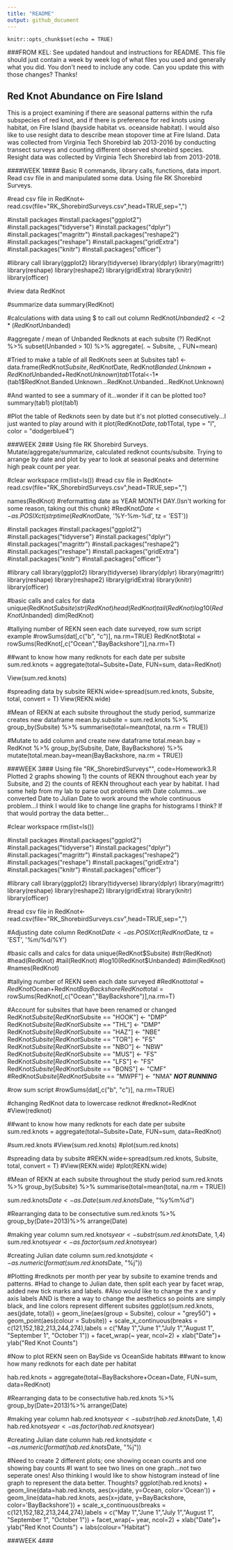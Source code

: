 ```yaml
---
title: "README"
output: github_document
---
```


```{r setup, include=FALSE}
knitr::opts_chunk$set(echo = TRUE)
```

###FROM KEL: See updated handout and instructions for README. This file should just contain a week by week log of what files you used and generally what you did. You don't need to include any code. Can you update this with those changes? Thanks!

## Red Knot Abundance on Fire Island

This is a project examining if there are seasonal patterns within the rufa subspecies of red knot, and if there is preference for red knots using habitat, on Fire Island (bayside habitat vs. oceanside habitat). I would also like to use resight data to describe mean stopover time at Fire Island. Data was collected from Virginia Tech Shorebird lab 2013-2016 by conducting transect surveys and counting different observed shorebird species. Resight data was collected by Virginia Tech Shorebird lab from 2013-2018.

####WEEK 1####
Basic R commands, library calls, functions, data import. Read csv file in and manipulated some data.
Using file RK Shorebird Surveys. 

#read csv file in
RedKnot<-read.csv(file="RK_ShorebirdSurveys.csv",head=TRUE,sep=",")

#install packages 
#install.packages("ggplot2")
#install.packages("tidyverse")
#install.packages("dplyr")
#install.packages("magrittr")
#install.packages("reshape2")
#install.packages("reshape")
#install.packages("gridExtra")
#install.packages("knitr")
#install.packages("officer")

#library call
library(ggplot2)
library(tidyverse)
library(dplyr)
library(magrittr)
library(reshape)
library(reshape2)
library(gridExtra)
library(knitr)
library(officer)

#view data
RedKnot

#summarize data
summary(RedKnot)

#calculations with data using $ to call out column
RedKnot$Unbanded2<-2*(RedKnot$Unbanded)
                 
#aggregate / mean of Unbanded Redknots at each subsite (?) 
RedKnot %>%
  subset(Unbanded > 10) %>%
  aggregate(. ~ Subsite, ., FUN=mean)

#Tried to make a table of all RedKnots seen at Subsites
tab1 <- data.frame(RedKnot$Subsite,RedKnot$Date, RedKnot$Banded.Unknown+RedKnot$Unbanded+RedKnot$Unknown)
tab1$Total<-1*(tab1$RedKnot.Banded.Unknown...RedKnot.Unbanded...RedKnot.Unknown)                   

#And wanted to see a summary of it...wonder if it can be plotted too?
summary(tab1)
plot(tab1)

#Plot the table of Redknots seen by date but it's not plotted consecutively...I just wanted to play around with it
plot(RedKnot$Date, tab1$Total, type = "l", color = "dodgerblue4")

###WEEK 2###
Using file RK Shorebird Surveys. 
Mutate/aggregate/summarize, calculated redknot counts/subsite. Trying to arrange by date and plot by year to look at seasonal peaks and determine high peak count per year.


#clear workspace
rm(list=ls())
#read csv file in
RedKnot<-read.csv(file="RK_ShorebirdSurveys.csv",head=TRUE,sep=",")

names(RedKnot)
#reformatting date as YEAR MONTH DAY.(Isn't working for some reason, taking out this chunk)
#RedKnot$Date <- as.POSIXct(strptime(RedKnot$Date, '%Y-%m-%d', tz = 'EST'))

#install packages 
#install.packages("ggplot2")
#install.packages("tidyverse")
#install.packages("dplyr")
#install.packages("magrittr")
#install.packages("reshape2")
#install.packages("reshape")
#install.packages("gridExtra")
#install.packages("knitr")
#install.packages("officer")

#library call
library(ggplot2)
library(tidyverse)
library(dplyr)
library(magrittr)
library(reshape)
library(reshape2)
library(gridExtra)
library(knitr)
library(officer)

#basic calls and calcs for data
unique(RedKnot$Subsite)
str(RedKnot)
head(RedKnot)
tail(RedKnot)
log10(RedKnot$Unbanded)
dim(RedKnot)

#tallying number of REKN seen each date surveyed, row sum script example
#rowSums(dat[,c("b", "c")], na.rm=TRUE)
RedKnot$total = rowSums(RedKnot[,c("Ocean","BayBackshore")],na.rm=T)

##want to know how many redknots for each date per subsite
sum.red.knots = aggregate(total~Subsite+Date, FUN=sum, data=RedKnot)

View(sum.red.knots)

#spreading data by subsite
REKN.wide<-spread(sum.red.knots, Subsite, total, convert = T)
View(REKN.wide)

#Mean of REKN at each subsite throughout the study period, summarize creates new dataframe
  mean.by.subsite = sum.red.knots %>%
  group_by(Subsite) %>%
    summarise(total=mean(total, na.rm = TRUE))
  
#Mutate to add column and create new dataframe
  total.mean.bay = RedKnot %>%
    group_by(Subsite, Date, BayBackshore) %>%
    mutate(total.mean.bay=mean(BayBackshore, na.rm = TRUE))

###WEEK 3###
Using file "RK_ShorebirdSurveys"", code=Homework3.R
Plotted 2 graphs showing 1) the counts of REKN throughout each year by Subsite, and 2) the counts of REKN throughout each year by habitat.
I had some help from my lab to parse out problems with Date columns...we converted Date to Julian Date to work around the whole continuous problem...I think I would like to change line graphs for histograms I think? If that would portray the data better...

#clear workspace
rm(list=ls())

#install packages 
#install.packages("ggplot2")
#install.packages("tidyverse")
#install.packages("dplyr")
#install.packages("magrittr")
#install.packages("reshape2")
#install.packages("reshape")
#install.packages("gridExtra")
#install.packages("knitr")
#install.packages("officer")

#library call
library(ggplot2)
library(tidyverse)
library(dplyr)
library(magrittr)
library(reshape)
library(reshape2)
library(gridExtra)
library(knitr)
library(officer)

#read csv file in
RedKnot<-read.csv(file="RK_ShorebirdSurveys.csv",head=TRUE,sep=",")

#Adjusting date column
RedKnot$Date <- as.POSIXct(RedKnot$Date, tz = 'EST', '%m/%d/%Y')

#basic calls and calcs for data
unique(RedKnot$Subsite)
#str(RedKnot)
#head(RedKnot)
#tail(RedKnot)
#log10(RedKnot$Unbanded)
#dim(RedKnot)
#names(RedKnot)

#tallying number of REKN seen each date surveyed
#RedKnot$total = RedKnot$Ocean+RedKnot$BayBackshore
RedKnot$total = rowSums(RedKnot[,c("Ocean","BayBackshore")],na.rm=T)

#Account for subsites that have been renamed or changed
RedKnot$Subsite[RedKnot$Subsite == "HOOK"] <- "DMP"
RedKnot$Subsite[RedKnot$Subsite == "THL"] <- "DMP"
RedKnot$Subsite[RedKnot$Subsite == "HAZ"] <- "NBE"
RedKnot$Subsite[RedKnot$Subsite == "TOR"] <- "FS"
RedKnot$Subsite[RedKnot$Subsite == "NBO"] <- "NBW"
RedKnot$Subsite[RedKnot$Subsite == "MUS"] <- "FS"
RedKnot$Subsite[RedKnot$Subsite == "LFS"] <- "FS"
RedKnot$Subsite[RedKnot$Subsite == "BONS"] <- "CMF"
#RedKnot$Subsite[RedKnot$Subsite == "MWPF"] <- "NMA" ***NOT RUNNING***

#row sum script
#rowSums(dat[,c("b", "c")], na.rm=TRUE)

#changing RedKnot data to lowercase redknot
#redknot=RedKnot
#View(redknot)

##want to know how many redknots for each date per subsite
sum.red.knots = aggregate(total~Subsite+Date, FUN=sum, data=RedKnot)

#sum.red.knots
#View(sum.red.knots)
#plot(sum.red.knots)

#spreading data by subsite
#REKN.wide<-spread(sum.red.knots, Subsite, total, convert = T)
#View(REKN.wide)
#plot(REKN.wide)

#Mean of REKN at each subsite throughout the study period 
sum.red.knots %>%
  group_by(Subsite) %>%
  summarise(total=mean(total, na.rm = TRUE))

sum.red.knots$Date <- as.Date(sum.red.knots$Date, "%y%m%d")

#Rearranging data to be consectutive
sum.red.knots %>%
  group_by(Date=2013)%>%
arrange(Date)

#making year column
sum.red.knots$year <- substr(sum.red.knots$Date, 1,4)
sum.red.knots$year <- as.factor(sum.red.knots$year)

#creating Julian date column
sum.red.knots$jdate <- as.numeric(format(sum.red.knots$Date, "%j"))

#Plotting #redknots per month per year by subsite to examine trends and patterns. 
#Had to change to Julian date, then split each year by facet wrap, added new tick marks and labels.
#Also would like to change the x and y axis labels AND is there a way to change the aesthetics so points are simply black, and line colors represent different subsites
  ggplot(sum.red.knots, aes(jdate, total)) + 
  geom_line(aes(group = Subsite), colour = "grey50") + 
  geom_point(aes(colour = Subsite)) +
  scale_x_continuous(breaks = c(121,152,182,213,244,274),labels = c("May 1","June 1","July 1","August 1", "September 1", "October 1")) +
  facet_wrap(~ year, ncol=2) +
  xlab("Date")+
  ylab("Red Knot Counts")
  
#Now to plot REKN seen on BaySide vs OceanSide habitats
##want to know how many redknots for each date per habitat

hab.red.knots = aggregate(total~BayBackshore+Ocean+Date, FUN=sum, data=RedKnot)

#Rearranging data to be consectutive
hab.red.knots %>%
  group_by(Date=2013)%>%
  arrange(Date)

#making year column
hab.red.knots$year <- substr(hab.red.knots$Date, 1,4)
hab.red.knots$year <- as.factor(hab.red.knots$year)

#creating Julian date column
hab.red.knots$jdate <- as.numeric(format(hab.red.knots$Date, "%j"))  

#Need to create 2 different plots; one showing ocean counts and one showing bay counts
#I want to see two lines on one graph...not two seperate ones! Also thinking I would like to show histogram instead of line graph to represent the data better. Thoughts?
  ggplot(hab.red.knots) + 
    geom_line(data=hab.red.knots, aes(x=jdate, y=Ocean, color='Ocean')) +
    geom_line(data=hab.red.knots, aes(x=jdate, y=BayBackshore, color='BayBackshore')) +
    scale_x_continuous(breaks = c(121,152,182,213,244,274),labels = c("May 1","June 1","July 1","August 1", "September 1", "October 1")) +
    facet_wrap(~ year, ncol=2) +
    xlab("Date")+
    ylab("Red Knot Counts") +
    labs(colour="Habitat")
    

###WEEK 4###